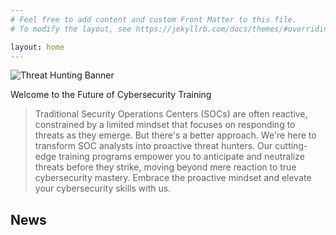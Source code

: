 ```yaml
---
# Feel free to add content and custom Front Matter to this file.
# To modify the layout, see https://jekyllrb.com/docs/themes/#overriding-theme-defaults

layout: home
---
```


![Threat Hunting Banner](/assets/images/threat-hunting.png)


Welcome to the Future of Cybersecurity Training

> Traditional Security Operations Centers (SOCs) are often reactive, constrained by a limited mindset that focuses on responding to threats as they emerge. But there's a better approach. We're here to transform SOC analysts into proactive threat hunters. Our cutting-edge training programs empower you to anticipate and neutralize threats before they strike, moving beyond mere reaction to true cybersecurity mastery. Embrace the proactive mindset and elevate your cybersecurity skills with us.

## News